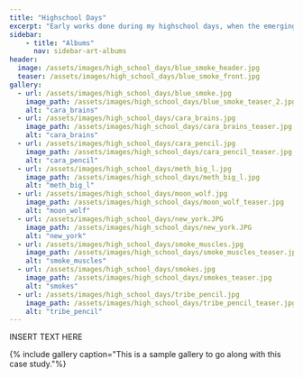 ```yaml
---
title: "Highschool Days"
excerpt: "Early works done during my highschool days, when the emerging interest of drawing people first started"
sidebar:
    - title: "Albums"
      nav: sidebar-art-albums
header:
  image: /assets/images/high_school_days/blue_smoke_header.jpg
  teaser: /assets/images/high_school_days/blue_smoke_front.jpg
gallery:
  - url: /assets/images/high_school_days/blue_smoke.jpg
    image_path: /assets/images/high_school_days/blue_smoke_teaser_2.jpg
    alt: "cara_brains"
  - url: /assets/images/high_school_days/cara_brains.jpg
    image_path: /assets/images/high_school_days/cara_brains_teaser.jpg
    alt: "cara_brains"
  - url: /assets/images/high_school_days/cara_pencil.jpg
    image_path: /assets/images/high_school_days/cara_pencil_teaser.jpg
    alt: "cara_pencil"
  - url: /assets/images/high_school_days/meth_big_l.jpg
    image_path: /assets/images/high_school_days/meth_big_l.jpg
    alt: "meth_big_l"
  - url: /assets/images/high_school_days/moon_wolf.jpg
    image_path: /assets/images/high_school_days/moon_wolf_teaser.jpg
    alt: "moon_wolf"
  - url: /assets/images/high_school_days/new_york.JPG
    image_path: /assets/images/high_school_days/new_york.JPG
    alt: "new_york"
  - url: /assets/images/high_school_days/smoke_muscles.jpg
    image_path: /assets/images/high_school_days/smoke_muscles_teaser.jpg
    alt: "smoke_muscles"
  - url: /assets/images/high_school_days/smokes.jpg
    image_path: /assets/images/high_school_days/smokes_teaser.jpg
    alt: "smokes"
  - url: /assets/images/high_school_days/tribe_pencil.jpg
    image_path: /assets/images/high_school_days/tribe_pencil_teaser.jpg
    alt: "tribe_pencil"
---
```


INSERT TEXT HERE

{% include gallery caption="This is a sample gallery to go along with this case study."%}
